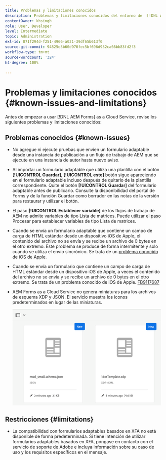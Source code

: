 ```yaml
---
title: Problemas y limitaciones conocidos
description: Problemas y limitaciones conocidos del entorno de  [!DNL AEM Forms]  as a Cloud Service
contentOwner: khsingh
role: User, Developer
level: Intermediate
topic: Administration
exl-id: 871f294d-f251-4966-a021-39df65b613f0
source-git-commit: 94825e3b60d970fec5bf696d932ca66bb83fd2f3
workflow-type: tm+mt
source-wordcount: '324'
ht-degree: 100%

---
```


# Problemas y limitaciones conocidos {#known-issues-and-limitations}

Antes de empezar a usar [!DNL AEM Forms] as a Cloud Service, revise los siguientes problemas y limitaciones conocidos:

## Problemas conocidos {#known-issues}

* No agregue ni ejecute pruebas que envíen un formulario adaptable desde una instancia de publicación a un flujo de trabajo de AEM que se ejecute en una instancia de autor hasta nuevo aviso.

* Al importar un formulario adaptable que utiliza una plantilla con el botón **[!UICONTROL Guardar]**, **[!UICONTROL este]** botón sigue apareciendo en el formulario adaptable incluso después de quitarlo de la plantilla correspondiente. Quite el botón **[!UICONTROL Guardar]** del formulario adaptable antes de publicarlo. Consulte la disponibilidad del portal de Forms y de la función Guardar como borrador en las notas de la versión para restaurar y utilizar el botón.

* El paso **[!UICONTROL Establecer variable]** de los flujos de trabajo de AEM no admite variables de tipo Lista de matrices. Puede utilizar el paso Procesar para establecer variables de tipo Lista de matrices.

* Cuando se envía un formulario adaptable que contiene un campo de carga de HTML estándar desde un dispositivo iOS de Apple, el contenido del archivo no se envía y se recibe un archivo de 0 bytes en el otro extremo. Este problema se produce de forma intermitente y solo cuando se utiliza el envío sincrónico. Se trata de un [problema conocido](https://feedbackassistant.apple.com/feedback/9117687) de iOS de Apple.

* Cuando se envía un formulario que contiene un campo de carga de HTML estándar desde un dispositivo iOS de Apple, a veces el contenido del archivo no se envía y se recibe un archivo de 0 bytes en el otro extremo. Se trata de un problema conocido de iOS de Apple. [FB9117687](https://feedbackassistant.apple.com/feedback/9117687)

* AEM Forms as a Cloud Service no genera miniaturas para los archivos de esquema XDP y JSON. El servicio muestra los iconos predeterminados en lugar de las miniaturas.

   ![Problema conocido de la miniatura de Forms](/help/forms/assets/forms-tumbnail-known-issue.png)


## Restricciones {#limitations}

* La compatibilidad con formularios adaptables basados en XFA no está disponible de forma predeterminada. Si tiene intención de utilizar formularios adaptables basados en XFA, póngase en contacto con el servicio de soporte de Adobe e incluya información sobre su caso de uso y los requisitos específicos en el mensaje.

